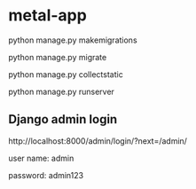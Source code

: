 # metal-app


python manage.py makemigrations

python manage.py migrate

python manage.py collectstatic

python manage.py runserver


## Django admin login

http://localhost:8000/admin/login/?next=/admin/

user name: admin

password: admin123